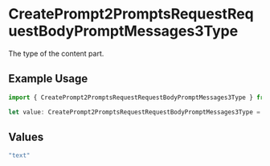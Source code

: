 # CreatePrompt2PromptsRequestRequestBodyPromptMessages3Type

The type of the content part.

## Example Usage

```typescript
import { CreatePrompt2PromptsRequestRequestBodyPromptMessages3Type } from "@orq-ai/node/models/operations";

let value: CreatePrompt2PromptsRequestRequestBodyPromptMessages3Type = "text";
```

## Values

```typescript
"text"
```